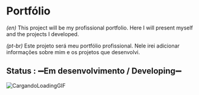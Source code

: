 # Portfólio
*(en)*
This project will be my profissional portfolio. Here I will present myself and the projects I developed.

*(pt-br)*
Este projeto será meu portfólio profissional. Nele irei adicionar informações sobre mim e os projetos que desenvolvi.

## Status : ➖Em desenvolvimento / Developing➖

![CargandoLoadingGIF](https://github.com/AnaJuliaMM/Portfolio/assets/123522605/ded6dda6-84c6-4fdf-a96e-c705a948d707)
